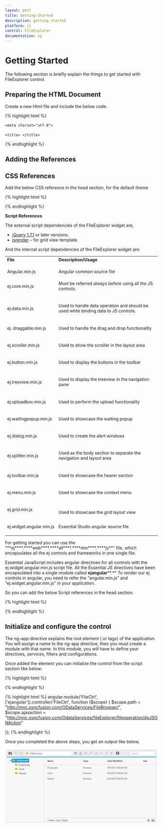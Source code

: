 ```yaml
---
layout: post
title: Getting-Started
description: getting started
platform: js
control: FileExplorer
documentation: ug
---
```


# Getting Started

The following section is briefly explain the things to get started with FileExplorer control.

## Preparing the HTML Document

Create a new Html file and include the below code.

{% highlight html %}
<!DOCTYPE html>

<html xmlns="http://www.w3.org/1999/xhtml">

<head>

    <meta charset="utf-8">

    <title> </title>

</head>

<body>

</body>

</html>
{% endhighlight %}

## Adding the References

## CSS References

Add the below CSS reference in the head section, for the default theme

{% highlight html %}
<link rel="stylesheet" href="http://cdn.syncfusion.com/{{ site.releaseversion }}/js/web/flat-azure/ej.web.all.min.css" />
{% endhighlight %}

<b>Script References</b>

The external script dependencies of the FileExplorer widget are,

* [jQuery 1.7.1](http://jquery.com/# "") or later versions.
* [jsrender](https://www.jsviews.com/#jsrender "") – for grid view template.

And the internal script dependencies of the FileExplorer widget are:

<table>
<tr>
<td>
<b>File</b><br/><br/></td><td>
<b>Description/Usage</b><br/><br/></td></tr>
<tr>
<td>
Angular.min.js<br/><br/></td><td>
Angular common source file<br/><br/></td></tr>
<tr>
<td>
ej.core.min.js<br/><br/><br/></td><td>
Must be referred always before using all the JS controls.<br/><br/><br/></td></tr>
<tr>
<td>
ej.data.min.js<br/><br/><br/></td><td>
Used to handle data operation and should be used while binding data to JS controls.<br/><br/><br/></td></tr>
<tr>
<td>
ej. draggable.min.js<br/><br/><br/></td><td>
Used to handle the drag and drop functionality<br/><br/><br/></td></tr>
<tr>
<td>
ej.scroller.min.js<br/><br/><br/></td><td>
Used to show the scroller in the layout area<br/><br/><br/></td></tr>
<tr>
<td>
ej.button.min.js<br/><br/><br/></td><td>
Used to display the buttons in the toolbar<br/><br/><br/></td></tr>
<tr>
<td>
ej.treeview.min.js<br/><br/><br/></td><td>
Used to display the treeview in the navigation pane<br/><br/><br/></td></tr>
<tr>
<td>
ej.uploadbox.min.js<br/><br/><br/></td><td>
Used to perform the upload functionality <br/><br/><br/></td></tr>
<tr>
<td>
ej.waitingpopup.min.js<br/><br/><br/></td><td>
Used to showcase the waiting popup<br/><br/><br/></td></tr>
<tr>
<td>
ej.dialog.min.js<br/><br/><br/></td><td>
Used to create the alert windows <br/><br/><br/></td></tr>
<tr>
<td>
ej.splitter.min.js<br/><br/><br/></td><td>
Used as the body section to separate the navigation and layout area<br/><br/><br/></td></tr>
<tr>
<td>
ej.toolbar.min.js<br/><br/><br/></td><td>
Used to showcase the hearer section<br/><br/><br/></td></tr>
<tr>
<td>
ej.menu.min.js<br/><br/><br/></td><td>
Used to showcase the context menu<br/><br/><br/></td></tr>
<tr>
<td>
ej.grid.min.js<br/><br/><br/></td><td>
Used to showcase the grid layout view<br/><br/></td></tr>
<tr>
<td>
ej.widget.angular.min.js<br/><br/></td><td>
Essential Studio angular source file<br/><br/></td></tr>
</table>
For getting started you can use the “**ej****.****web****.****all****.****min****.****js**” file, which encapsulates all the ej controls and frameworks in one single file.

Essential JavaScript includes angular directives for all controls with the ej.widget.angular.min.js script file. All the Essential JS directives have been encapsulated into a single module called **ejangular****.** To render our ej controls in angular, you need to refer the “angular.min.js” and “ej.widget.angular.min.js” in your application.

So you can add the below Script references in the head section:

{% highlight html %}
<!doctype html>
<html lang="en" ng-app="'FileApp'">
<head>
    <title>Essential Studio for JavaScript : Angular JS Support for FileExplorer </title>
    <!-- Style sheet for default theme (flat azure) -->
    <link href="http://cdn.syncfusion.com/{{ site.releaseversion }}/js/web/flat-azure/ej.web.all.min.css" rel="stylesheet" />
    <!--Scripts-->
    <script src="http://cdn.syncfusion.com/js/assets/external/jquery-1.11.3.min.js" type="text/javascript"> </script>
    <script src="http://cdn.syncfusion.com/js/assets/external/jquery.easing.1.3.min.js" type="text/javascript"></script>
    <script src="http://cdn.syncfusion.com/js/assets/external/angular.min.js"></script>
    <script type="text/javascript" src="http://cdn.syncfusion.com/{{ site.releaseversion }}/js/web/ej.web.all.min.js "></script>
    <script src="http://cdn.syncfusion.com/{{ site.releaseversion }}/js/common/ej.widget.angular.min.js"></script>
    <!--Add custom scripts here -->

</head>
<body>
    <!--Add the elements here-->
</body>
</html>
{% endhighlight %}

## Initialize and configure the control

The ng-app directive explains the root element (<html> or <body> tags) of the application. You will assign a name to the ng-app directive, then you must create a module with that name. In this module, you will have to define your directives, services, filters and configurations.

Once added the element you can initialize the control from the script section like below:


{% highlight html %}
<div id="fileExplorer" ej-fileexplorer e-path="path" e-ajaxaction="ajaxaction" e-isresponsive="true" e-layout="grid" e-width="100%" ></div>
{% endhighlight %}

{% highlight html %}
angular.module('FileCtrl', ['ejangular']).controller('FileCtrl', function ($scope) {
    $scope.path = "http://mvc.syncfusion.com/ODataServices/FileBrowser/",
    $scope.ajaxaction = "http://mvc.syncfusion.com/OdataServices/fileExplorer/fileoperation/doJSONAction"

});
{% endhighlight %}

Once you completed the above steps, you get an output like below,

![](Getting-Started_images/Getting-Started_img1.png)


